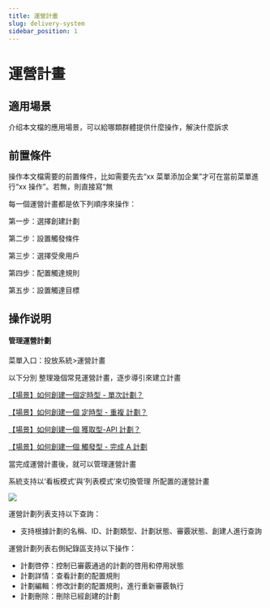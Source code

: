 ```yaml
---
title: 運營計畫
slug: delivery-system
sidebar_position: 1
---
```



# 運營計畫

## 適用場景

介绍本文檔的應用場景，可以給哪類群體提供什麼操作，解決什麼訴求

## 前置條件

操作本文檔需要的前置條件，比如需要先去“xx 菜單添加企業”才可在當前菜單進行“xx 操作”。若無，則直接寫“無

每一個運營計畫都是依下列順序來操作：

第一步：選擇創建計劃

第二步：設置觸發條件

第三步：選擇受衆用戶

第四步：配置觸達規則

第五步：設置觸達目標

## 操作说明

#### 管理運營計劃

菜單入口：投放系統&gt;運營計畫

以下分別 整理幾個常見運營計畫，逐步導引來建立計畫

[【場景】如何創建一個定時型 - 單次計劃？](/zh-HK/guides/opa/delivery-system/delivery-system/xxx) 

[【場景】如何創建一個 定時型 - 重複 計劃？](/zh-HK/guides/opa/delivery-system/delivery-system/xxx) 

[【場景】如何創建一個 獲取型-API 計劃？](/zh-HK/guides/opa/delivery-system/delivery-system/xxx) 

[【場景】如何創建一個 觸發型 - 完成 A 計劃](/zh-HK/guides/opa/delivery-system/delivery-system/xxx) 

當完成運營計畫後，就可以管理運營計畫

系統支持以‘看板模式’與‘列表模式’來切換管理 所配置的運營計畫

<img src="/assets/IpQJbWtfcoED4Lx3Z78cfEuJnAK.png"/>

運營計劃列表支持以下查詢：

- 支持根據計劃的名稱、ID、計劃類型、計劃狀態、審覈狀態、創建人進行查詢

運營計劃列表右側紀錄區支持以下操作：

- 計劃啓停：控制已審覈通過的計劃的啓用和停用狀態
- 計劃詳情：查看計劃的配置規則
- 計劃編輯：修改計劃的配置規則，進行重新審覈執行
- 計劃刪除：刪除已經創建的計劃

